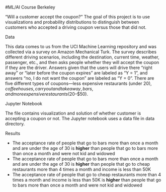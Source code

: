 #ML/AI Course Berkeley

“Will a customer accept the coupon?” The goal of this project is to use visualizations and probability distributions to distinguish between customers who accepted a driving coupon versus those that did not.

Data

This data comes to us from the UCI Machine Learning repository and was collected via a survey on Amazon Mechanical Turk. The survey describes different driving scenarios, including the destination, current time, weather, passenger, etc., and then asks people whether they will accept the coupon if they are the driver. Answers given that the users will drive there “right away” or “later before the coupon expires” are labeled as “Y = 1”, and answers “no, I do not want the coupon” are labeled as “Y = 0”. There are five different types of coupons—less expensive restaurants (under $20), coffee houses, carry out and take away, bars, and more expensive restaurants ($20–$50).

Jupyter Notebook

The file contains visualization and solution of whether customer is accepting a coupon or not. The Jupyter notebook uses a data file in data directory.

Results

- The acceptance rate of people that go to bars more than once a month and are under the age of 30 is **higher** than people that go to bars more than once a month and were not kid and widowed
- The acceptance rate of people that go to bars more than once a month and are under the age of 30 is **higher** than people that go to cheap restaurants more than 4 times a month and income is less than 50K
- The acceptance rate of people that go to cheap restaurants more than 4 times a month and income is less than 50K is **higher** than people that go to bars more than once a month and were not kid and widowed
